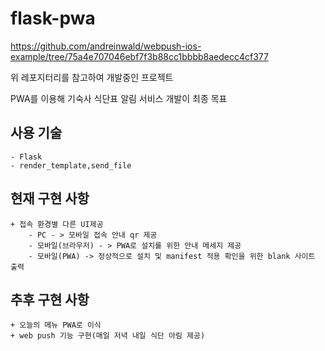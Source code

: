 # flask-pwa

https://github.com/andreinwald/webpush-ios-example/tree/75a4e707046ebf7f3b88cc1bbbb8aedecc4cf377

위 레포지터리를 참고하여 개발중인 프로젝트

PWA를 이용해 기숙사 식단표 알림 서비스 개발이 최종 목표

## 사용 기술
    - Flask
    - render_template,send_file


## 현재 구현 사항
    + 접속 환경별 다른 UI제공
        - PC - > 모바일 접속 안내 qr 제공
        - 모바일(브라우저) - > PWA로 설치를 위한 안내 메세지 제공
        - 모바일(PWA) -> 정상적으로 설치 및 manifest 적용 확인을 위한 blank 사이트 출력

## 추후 구현 사항
    + 오늘의 메뉴 PWA로 이식
    + web push 기능 구현(매일 저녁 내일 식단 아림 제공)
